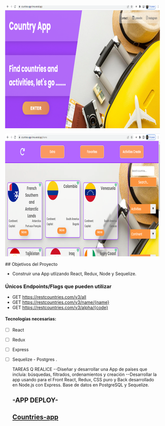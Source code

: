 

<p align="left">
  <img height="400" src="./Captura de pantalla (59).png" />
</p>
<p align="left">
  <img height="400" src="Captura de pantalla (58).png" />
</p>
## Objetivos del Proyecto

- Construir una App utlizando React, Redux, Node y Sequelize.

### Únicos Endpoints/Flags que pueden utilizar

  - GET https://restcountries.com/v3/all
  - GET https://restcountries.com/v3/name/{name}
  - GET https://restcountries.com/v3/alpha/{code}


#### Tecnologías necesarias:
- [ ] React
- [ ] Redux
- [ ] Express
- [ ] Sequelize - Postgres
.

   TAREAS Q REALICE
 --Diseñar y desarrollar una App de países que incluía: búsquedas, filtrados, ordenamientos y creación
 --Desarrollar la app usando para el Front React, Redux, CSS puro y Back desarrollado en Node.js con Express. Base de datos en PostgreSQL y Sequelize.
 
  ## -APP DEPLOY-
    ##  <a href="https://countries-app-lime.vercel.app/" target="_blank"  rel="noopener noreferrer"> Countries-app </a>
  
